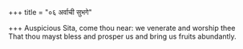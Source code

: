 +++
title = "०६ अर्वाची सुभगे"

+++
Auspicious Sita, come thou near: we venerate and worship thee  
     That thou mayst bless and prosper us and bring us fruits abundantly.